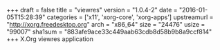 +++
draft = false
title = "viewres"
version = "1.0.4-2"
date = "2016-01-05T15:28:39"
categories = ['x11', 'xorg-core', 'xorg-apps']
upstreamurl = "http://xorg.freedesktop.org"
arch = "x86_64"
size = "24476"
usize = "99007"
sha1sum = "883afe9ace33c449aab63cdb8d58b9b8a9ccf814"
+++
X.Org viewres application